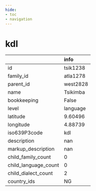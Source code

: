 ```yaml
---
hide:
- toc
- navigation
---
```

# kdl
|                      | info     |
|:---------------------|:---------|
| id                   | tsik1238 |
| family_id            | atla1278 |
| parent_id            | west2828 |
| name                 | Tsikimba |
| bookkeeping          | False    |
| level                | language |
| latitude             | 9.60496  |
| longitude            | 4.88739  |
| iso639P3code         | kdl      |
| description          | nan      |
| markup_description   | nan      |
| child_family_count   | 0        |
| child_language_count | 0        |
| child_dialect_count  | 2        |
| country_ids          | NG       |
